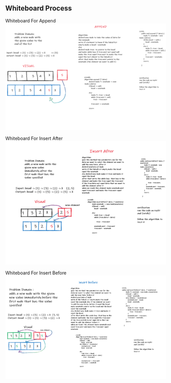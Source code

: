 ## Whiteboard Process
Whiteboard For Append
![whiteboard](/img/code06(1).png)

Whiteboard For Insert After
![whiteboard](/img/code06After.png)

Whiteboard For Insert Before
![whiteboard](/img/code06Before.png)
